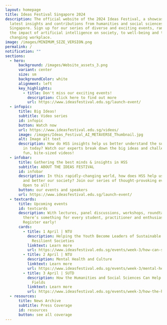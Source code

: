 ```yaml
---
layout: homepage
title: Ideas Festival Singapore 2024
description: The official website of the 2024 Ideas Festival, a showcase of the
  latest insights and contributions from humanities and social sciences (HSS) in
  Singapore. Sign up for our series of diverse and exciting events, ranging from
  the impact of artificial intelligence on society, to well-being and the
  changing workplace.
image: /images/MINIMUM_SIZE_VERSION.png
permalink: /
notification: ""
sections:
  - hero:
      background: /images/Website_assets_3.png
      variant: center
      size: sm
      backgroundColor: white
      alignment: left
      key_highlights:
        - title: Don't miss our exciting events!
          description: Click here to find out more
          url: https://www.ideasfestival.edu.sg/launch-event/
  - infopic:
      title: Big Ideas!
      subtitle: Video series
      id: infopic
      button: Watch now
      url: https://www.ideasfestival.edu.sg/videos/
      image: /images/Ideas_Festival_AI_METAVERSE_Thumbnail.jpg
      alt: Image alt text
      description: How do HSS insights help us better understand the society we live
        in today? Watch our experts break down the big ideas and challenges in
        fun, bite-sized videos!
  - infobar:
      title: Gathering the best minds & insights in HSS
      subtitle: ABOUT THE IDEAS FESTIVAL
      id: infobar
      description: In this rapidly-changing world, how does HSS help us to understand
        and better our society? Join our series of thought-provoking events.
        Open to all!
      button: our events and speakers
      url: https://www.ideasfestival.edu.sg/launch-event/
  - textcards:
      title: Upcoming events
      id: textcards
      description: With lectures, panel discussions, workshops, roundtables and more,
        there’s something for every student, practitioner and enthusiast alike.
        Register early!
      cards:
        - title: 1 April | NTU
          description: Helping the Youth Become Leaders of Sustainable and Climate
            Resilient Societies
          linktext: Learn more
          url: https://www.ideasfestival.edu.sg/events/week-3/how-can-scientists/
        - title: 2 April | NTU
          description: Mental Health and Culture
          linktext: Learn more
          url: https://www.ideasfestival.edu.sg/events/week-3/mental-health-and/
        - title: 3 April | SUTD
          description: How the Humanities and Social Sciences Can Help Us Hack the STEM
            Fields
          linktext: Learn more
          url: https://www.ideasfestival.edu.sg/events/week-3/how-the-humanities/
  - resources:
      title: News Archive
      subtitle: Press Coverage
      id: resources
      button: see all coverage
---
```

